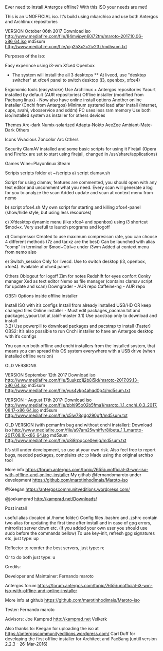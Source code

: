 Ever need to install Antergos offline? With this ISO your needs are met!

This is an UNOFFICIAL iso. It’s build using mkarchiso and use both Antergos and Archlinux repositories

VERSION October 06th 2017
Download
iso http://www.mediafire.com/file/84mvipyn60i72tm/maroto-2017.10.06-x86_64.iso
md5sum http://www.mediafire.com/file/pig253x2c2iv23z/md5sum.txt

Purposes of the iso:

Easy experince using
i3-wm
Xfce4
Openbox
* The system will install the all 3 desktops
** At livecd, use "desktop switcher" at xfce4 panel to switch desktop (i3, openbox, xfce4) 

Ergonomic tools (easystroke)
Use Archlinux + Antergos repositories
Yaourt installed by default (AUR repositories)
Offline installer (modified from Pacbang linux) - Now also have online install options
Another online installer (Cnchi from Antergos)
Minimum systemd load after install (internet, cups, avahi, vboxservice and sddm) PC uses less ram memory
Use both iso/installed system as installer for others devices

Themes
Arc-dark
Numix-solarized
Adapta-Nokto
AeeZee
Ambiant-Mate-Dark
Others

Icons
Vivacious
Zoncolor
Arc
Others

Security
ClamAV installed and some basic scripts for using it
Firejail (Opera and Firefox are set to start using firejail, changed in /usr/share/applications)

Games
Wine+Playonlinux
Steam

Scripts
scripts folder at ~/scripts
a) script clamav.sh

Script for using clamav, features are commented, you should open with any text editor and uncomment what you need. Every scan will generate a log for you to analyze the scan
Added update and scan at context menu from nemo

b) script xfce4.sh
My own script for starting and killing xfce4-panel (show/hide style, but using less resources)

c) Xfdesktop
dynamic menu (like xfce4 and openbox) using i3 shortcut $mod+x.
Very usefull to launch programs and logoff

d) Compressor
Created to use maximum compresison rate, you can choose 4 different methods (7z and tar.xz are the best)
Can be launched with alias "comp" in terminal or $mod+Ctrl+c under i3wm
Added at context menu from nemo also

e) Switch_session
Only for livecd. Use to switch desktop (i3, openbox, xfce4). Available at xfce4 panel.

Others
Oblogout for logoff
Zim for notes
Redshift for eyes confort
Conky manager
Xed as text editor
Nemo as file manager (contains clamav script for update and scan)
Downgrader - AUR repo
Caffeine-ng - AUR repo

OBS1: Options inside offline installer

Install ISO with it’s configs
Install from already installed USB/HD OR keep changed files
Online installer - Must edit packages_pacman.txt and packages_yaourt.txt at /abif-master
3.1) Use pacstrap only to download and install	
3.2) Use powerpill to download packages and pacstrap to install (Faster)
OBS2: It’s also possible to run Cnchi installer to have an Antergos desktop with it’s configs

You can run both offline and cnchi installers from the installed system, that means you can spread this OS system everywhere with a USB drive (when installed offline version)

OLD VERSIONS

VERSION September 12th 2017
Download
iso http://www.mediafire.com/file/5uukzc1j2b8i5id/maroto-2017.09.13-x86_64.iso
md5sum http://www.mediafire.com/file/yus4ykp4ahqd0p4/md5sum.txt

VERSION - August 17th 2017:
Download
iso http://www.mediafire.com/file/pbhj95o02b5fma1/maroto_1.1_cnchi_0.3_2017.08.17-x86_64.iso
md5sum http://www.mediafire.com/file/x5lw78qdg290gft/md5sum.txt

OLD VERSION (with pcmanfm bug and without cnchi installer):
Download
iso http://www.mediafire.com/file/a97am25wniffvr8/beta_1.1_maroto-2017.08.10-x86_64.iso
md5sum http://www.mediafire.com/file/o8i8rpqcce0eeig/md5sum.txt

It’s still under development, so use at your own risk. Also feel free to report bugs, needed packages, complains etc :p Made using the original archiso tool

More info
https://forum.antergos.com/topic/7655/unofficial-i3-wm-iso-with-offline-and-online-installer
My github @fernandomaroto under development https://github.com/marotinhodimais/Maroto-iso

@Keegan https://antergoscommunityeditions.wordpress.com/

@joekamprad http://kamprad.net/Downloads/

Post install

useful alias (located at /home folder)
Config files .bashrc and .zshrc contain two alias for updating the first time after install and in case of gpg errors, mirrorlist server down etc. (if you added your own user you should use sudo before the commands bellow)
To use key-init, refresh gpg signatures etc, just type:
up

Reflector to reorder the best servers, just type:
re

Or to do both just type:
u

Credits:

Developer and Maintainer: Fernando maroto

Antergos forum https://forum.antergos.com/topic/7655/unofficial-i3-wm-iso-with-offline-and-online-installer

More info at github https://github.com/marotinhodimais/Maroto-iso


Tester: Fernando maroto

Advisors: Joe Kamprad http://kamprad.net
          Velkerk

Also thanks to:
Keegan for uploading the iso at https://antergoscommunityeditions.wordpress.com/
Carl Duff for developing the first offline installer for Architect and PacBang (untill version 2.2.3 - 26-Mar-2016)
